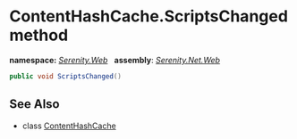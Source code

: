 # ContentHashCache.ScriptsChanged method
**namespace:** *[Serenity.Web](../../README.md#serenity.web-namespace)*   **assembly**: *[Serenity.Net.Web](../../README.md)*

```csharp
public void ScriptsChanged()
```

## See Also

* class [ContentHashCache](../ContentHashCache.md)